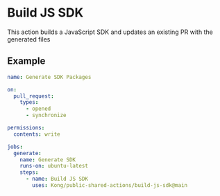 # Build JS SDK

This action builds a JavaScript SDK and updates an existing PR with the generated files

## Example

```yaml
name: Generate SDK Packages

on:
  pull_request:
    types:
      - opened
      - synchronize

permissions:
  contents: write

jobs:
  generate:
    name: Generate SDK
    runs-on: ubuntu-latest
    steps:
      - name: Build JS SDK
        uses: Kong/public-shared-actions/build-js-sdk@main
  
```


